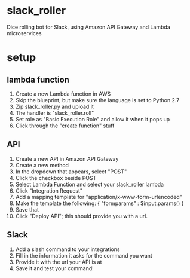 # slack_roller
Dice rolling bot for Slack, using Amazon API Gateway and Lambda microservices

# setup
## lambda function
1. Create a new Lambda function in AWS
2. Skip the blueprint, but make sure the language is set to Python 2.7
3. Zip slack_roller.py and upload it
4. The handler is "slack_roller.roll"
5. Set role as "Basic Execution Role" and allow it when it pops up
6. Click through the "create function" stuff

## API
1. Create a new API in Amazon API Gateway
2. Create a new method
3. In the dropdown that appears, select "POST"
4. Click the checkbox beside POST
5. Select Lambda Function and select your slack_roller lambda
6. Click "Integration Request"
7. Add a mapping template for "application/x-www-form-urlencoded"
8. Make the template the following:
 {
  "formparams" : $input.params()
 }
9. Save that
10. Click "Deploy API"; this should provide you with a url.

## Slack
1. Add a slash command to your integrations
2. Fill in the information it asks for the command you want
3. Provide it with the url your API is at
4. Save it and test your command!
